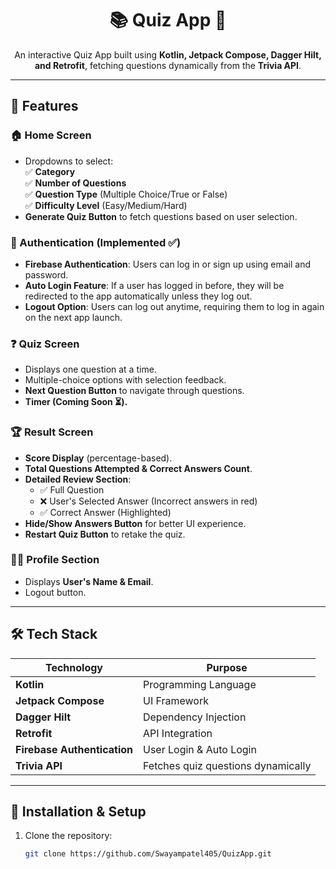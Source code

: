 <h1 align="center">📚 Quiz App 🎯</h1>
<p align="center">
  An interactive Quiz App built using <b>Kotlin, Jetpack Compose, Dagger Hilt, and Retrofit</b>, fetching questions dynamically from the <b>Trivia API</b>.
</p>

---

## 🚀 Features

### 🏠 Home Screen
- Dropdowns to select:  
  ✅ **Category**  
  ✅ **Number of Questions**  
  ✅ **Question Type** (Multiple Choice/True or False)  
  ✅ **Difficulty Level** (Easy/Medium/Hard)  
- **Generate Quiz Button** to fetch questions based on user selection.

### 🔐 Authentication (Implemented ✅)
- **Firebase Authentication**: Users can log in or sign up using email and password.
- **Auto Login Feature**: If a user has logged in before, they will be redirected to the app automatically unless they log out.
- **Logout Option**: Users can log out anytime, requiring them to log in again on the next app launch.

### ❓ Quiz Screen
- Displays one question at a time.
- Multiple-choice options with selection feedback.
- **Next Question Button** to navigate through questions.
- **Timer (Coming Soon ⏳).**

### 🏆 Result Screen
- **Score Display** (percentage-based).
- **Total Questions Attempted & Correct Answers Count**.
- **Detailed Review Section**:
  - ✅ Full Question
  - ❌ User's Selected Answer (Incorrect answers in red)
  - ✅ Correct Answer (Highlighted)
- **Hide/Show Answers Button** for better UI experience.
- **Restart Quiz Button** to retake the quiz.

### 🧑‍💼 Profile Section
- Displays **User's Name & Email**.
- Logout button.

---

## 🛠 Tech Stack

| Technology  | Purpose  |
|-------------|---------|
| **Kotlin** | Programming Language |
| **Jetpack Compose** | UI Framework |
| **Dagger Hilt** | Dependency Injection |
| **Retrofit** | API Integration |
| **Firebase Authentication** | User Login & Auto Login |
| **Trivia API** | Fetches quiz questions dynamically |

---

## 🔧 Installation & Setup

1. Clone the repository:  
   ```sh
   git clone https://github.com/Swayampatel405/QuizApp.git

